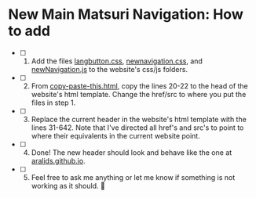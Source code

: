 # New Main Matsuri Navigation: How to add

- [ ] 1. Add the files [langbutton.css](css/langbutton.css), [newnavigation.css](css/newnavigation.css), and [newNavigation.js](js/newNavigation.js) to the website's css/js folders.

- [ ] 2. From [copy-paste-this.html](copy-paste-this.html), copy the lines 20-22 to the head of the website's html template. Change the href/src to where you put the files in step 1.

- [ ] 3. Replace the current header in the website's html template with the lines 31-642. Note that I've directed all href's and src's to point to where their equivalents in the current website point.

- [ ] 4. Done! The new header should look and behave like the one at [aralids.github.io](aralids.github.io).

- [ ] 5. Feel free to ask me anything or let me know if something is not working as it should. :slightly_smiling_face:
